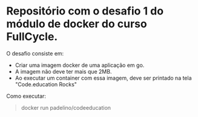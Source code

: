 # Repositório com o desafio 1 do módulo de docker do curso FullCycle.

O desafio consiste em:

* Criar uma imagem docker de uma aplicação em go.
* A imagem não deve ter mais que 2MB.
* Ao executar um container com essa imagem, deve ser printado na tela "Code.education Rocks"


Como executar:
> docker run padelino/codeeducation
